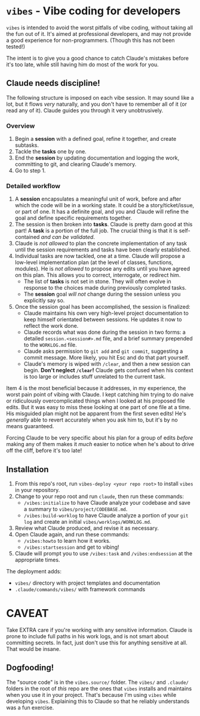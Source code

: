 # `vibes` - Vibe coding for developers

`vibes` is intended to avoid the worst pitfalls of vibe coding, without taking all the fun out of it. It's aimed at professional developers, and may not provide a good experience for non-programmers. (Though this has not been tested!)

The intent is to give you a good chance to catch Claude's mistakes before it's too late, while still having him do most of the work for you.

## Claude needs discipline!

The following structure is imposed on each vibe session. It may sound like a lot, but it flows *very* naturally, and you don't have to remember all of it (or read any of it). Claude guides you through it very unobtrusively.

### Overview

1. Begin a **session** with a defined goal, refine it together, and create subtasks.
2. Tackle the **tasks** one by one.
3. End the **session** by updating documentation and logging the work, committing to git, and clearing Claude's memory.
4. Go to step 1.

### Detailed workflow

1. A **session** encapsulates a meaningful unit of work, before and after which the code will be in a working state. It could be a story/ticket/issue, or part of one. It has a definite goal, and you and Claude will refine the goal and define specific requirements together.
2. The session is then broken into **tasks**. Claude is pretty darn good at this part! A **task** is a portion of the full job. The crucial thing is that it is self-contained *and can be validated*.
3. Claude is *not allowed* to plan the concrete implementation of any task until the session requirements and tasks have been clearly established. 
4. Individual tasks are now tackled, one at a time. Claude will propose a low-level implementation plan (at the level of classes, functions, modules). He is *not allowed* to propose any edits until you have agreed on this plan. This allows you to correct, interrogate, or redirect him.
    - The list of **tasks** is not set in stone. They will often evolve in response to the choices made during previously completed tasks.
    - The **session** goal *will not* change during the session unless you explicitly say so.
6. Once the session goal has been accomplished, the session is finalized:
    - Claude maintains his own very high-level project documentation to keep himself orientated between sessions. He updates it now to reflect the work done.
    - Claude records what was done during the session in two forms: a detailed `session.<session#>.md` file, and a brief summary prepended to the `WORKLOG.md` file.
    - Claude asks permission to `git add` and `git commit`, suggesting a commit message. More likely, you hit Esc and do that part yourself.
    - Claude's memory is wiped with `/clear`, and then a new session can begin. **Don't neglect `/clear`!** Claude gets confused when his context is too large or includes stuff unrelated to the current task.

Item 4 is the most beneficial because it addresses, in my experience, the worst pain point of vibing with Claude. I kept catching him trying to do naive or ridiculously overcomplicated things when I looked at his proposed file edits. But it was easy to miss these looking at one part of one file at a time. His misguided plan might not be apparent from the first seven edits! He's *generally* able to revert accurately when you ask him to, but it's by no means guaranteed.

Forcing Claude to be very specific about his plan for a group of edits *before* making any of them makes it *much* easier to notice when he's about to drive off the cliff, before it's too late!

## Installation

1. From this repo's root, run `vibes-deploy <your repo root>` to install `vibes` in your repository.
2. Change to your repo root and run `claude`, then run these commands:
    - `/vibes:initialize` to have Claude analyze your codebase and save a summary to `vibes/project/CODEBASE.md`.
    - `/vibes:build-worklog` to have Claude analyze a portion of your `git log` and create an initial `vibes/worklogs/WORKLOG.md`.
3. Review what Claude produced, and revise it as necessary.
4. Open Claude again, and run these commands:
    - `/vibes:howto` to learn how it works.
    - `/vibes:startsession` and get to vibing!
5. Claude will prompt you to use `/vibes:task` and `/vibes:endsession` at the appropriate times.

The deployment adds:
- `vibes/` directory with project templates and documentation
- `.claude/commands/vibes/` with framework commands  

# CAVEAT

Take EXTRA care if you're working with any sensitive information. Claude is prone to include full paths in his work logs, and is not smart about committing secrets. In fact, just don't use this for anything sensitive at all. That would be insane.

## Dogfooding!

The "source code" is in the `vibes.source/` folder. The `vibes/` and `.claude/` folders in the root of *this* repo are the ones that `vibes` installs and maintains when you use it in your project. That's because I'm using `vibes` while developing `vibes`. Explaining this to Claude so that he reliably understands was a fun exercise.
